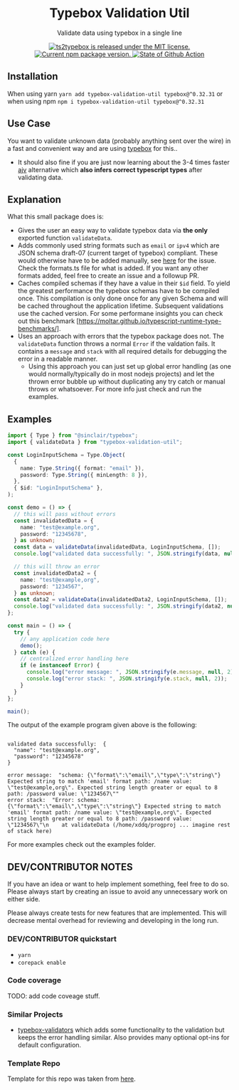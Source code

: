 <h1 align="center">
    Typebox Validation Util
</h1>

<p align="center">
Validate data using typebox in a single line
</p>

<p align="center">
  <a href="https://github.com/xddq/schema2typebox/blob/main/LICENSE">
    <img src="https://img.shields.io/badge/license-MIT-blue.svg" alt="ts2typebox is released under the MIT license." />
  </a>
  <a href="https://www.npmjs.org/package/schema2typebox">
    <img src="https://img.shields.io/npm/v/schema2typebox?color=brightgreen&label=npm%20package" alt="Current npm package version." />
  </a>
  <a href="https://github.com/xddq/schema2typebox/actions/workflows/buildAndTest.yaml">
    <img src="https://github.com/xddq/schema2typebox/actions/workflows/buildAndTest.yaml/badge.svg" alt="State of Github Action" />
  </a>
</p>

## Installation

When using yarn `yarn add typebox-validation-util typebox@^0.32.31` or when
using npm `npm i typebox-validation-util typebox@^0.32.31`

## Use Case

You want to validate unknown data (probably anything sent over the wire) in a
fast and convenient way and are using
[typebox](https://github.com/sinclairzx81/typebox) for this..

- It should also fine if you are just now learning about the 3-4 times faster
  [ajv](https://github.com/ajv-validator/ajv) alternative which **also infers
  correct typescript types** after validating data.

## Explanation

What this small package does is:

- Gives the user an easy way to validate typebox data via **the only** exported
  function `validateData`.
- Adds commonly used string formats such as `email` or `ipv4` which are JSON
  schema draft-07 (current target of typebox) compliant. These would otherwise
  have to be added manually, see
  [here](https://github.com/sinclairzx81/typebox/issues/879) for the issue. Check
  the formats.ts file for what is added. If you want any other formats added, feel
  free to create an issue and a followup PR.
- Caches compiled schemas if they have a value in their `$id` field. To yield
  the greatest performance the typebox schemas have to be compiled once. This
  compilation is only done once for any given Schema and will be cached throughout
  the application lifetime. Subsequent validations use the cached version. For
  some performane insights you can check out this benchmark
  [https://moltar.github.io/typescript-runtime-type-benchmarks/].
- Uses an approach with errors that the typebox package does not. The
  `validateData` function throws a normal `Error` if the valdation fails. It
  contains a `message` and `stack` with all required details for debugging the
  error in a readable manner.
  - Using this approach you can just set up global error handling (as one would
    normally/typically do in most nodejs projects) and let the thrown error
    bubble up without duplicating any try catch or manual throws or whatsoever. For
    more info just check and run the examples.

## Examples

```typescript
import { Type } from "@sinclair/typebox";
import { validateData } from "typebox-validation-util";

const LoginInputSchema = Type.Object(
  {
    name: Type.String({ format: "email" }),
    password: Type.String({ minLength: 8 }),
  },
  { $id: "LoginInputSchema" },
);

const demo = () => {
  // this will pass without errors
  const invalidatedData = {
    name: "test@example.org",
    password: "12345678",
  } as unknown;
  const data = validateData(invalidatedData, LoginInputSchema, []);
  console.log("validated data successfully: ", JSON.stringify(data, null, 2));

  // this will throw an error
  const invalidatedData2 = {
    name: "test@example,org",
    password: "1234567",
  } as unknown;
  const data2 = validateData(invalidatedData2, LoginInputSchema, []);
  console.log("validated data successfully: ", JSON.stringify(data2, null, 2));
};

const main = () => {
  try {
    // any application code here
    demo();
  } catch (e) {
    // centralized error handling here
    if (e instanceof Error) {
      console.log("error message: ", JSON.stringify(e.message, null, 2));
      console.log("error stack: ", JSON.stringify(e.stack, null, 2));
    }
  }
};

main();
```

The output of the example program given above is the following:

```

validated data successfully:  {
  "name": "test@example.org",
  "password": "12345678"
}

error message:  "schema: {\"format\":\"email\",\"type\":\"string\"} Expected string to match 'email' format path: /name value: \"test@example,org\". Expected string length greater or equal to 8 path: /password value: \"1234567\""
error stack:  "Error: schema: {\"format\":\"email\",\"type\":\"string\"} Expected string to match 'email' format path: /name value: \"test@example,org\". Expected string length greater or equal to 8 path: /password value: \"1234567\"\n    at validateData (/home/xddq/progproj ... imagine rest of stack here)

```

For more examples check out the examples folder.

## DEV/CONTRIBUTOR NOTES

If you have an idea or want to help implement something, feel free to do so.
Please always start by creating an issue to avoid any unnecessary work on
either side.

Please always create tests for new features that are implemented. This will
decrease mental overhead for reviewing and developing in the long run.

### DEV/CONTRIBUTOR quickstart

- `yarn`
- `corepack enable`

### Code coverage

TODO: add code coveage stuff.

### Similar Projects

- [typebox-validators](https://github.com/jtlapp/typebox-validators) which adds
  some functionality to the validation but keeps the error handling similar.
  Also provides many optional opt-ins for default configuration.

### Template Repo

Template for this repo was taken from [here](https://github.com/xddq/nodejs-typescript-modern-starter).
